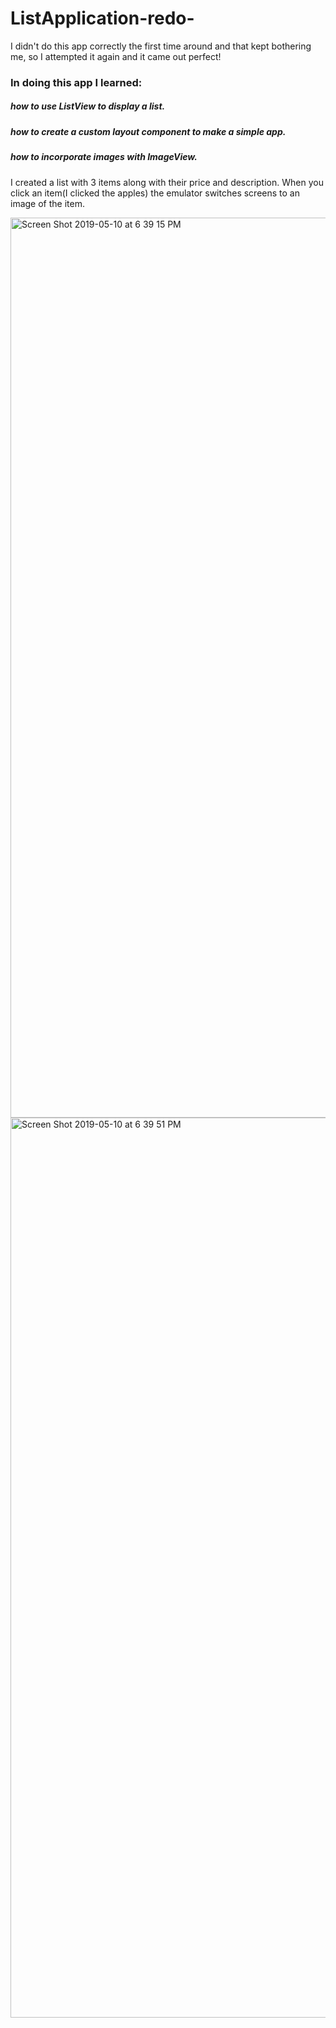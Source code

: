 # ListApplication-redo-

I didn't do this app correctly the first time around and that kept bothering me, so I attempted it again and it came out perfect!

<h3>In doing this app I learned:</h3>

<h5>how to use ListView to display a list.</h5>
<h5>how to create a custom layout component to make a simple app.</h5>
<h5>how to incorporate images with ImageView.</h5>

I created a list with 3 items along with their price and description. When you click an item(I clicked the apples) the emulator switches screens to an image of the item.

<img width="1440" alt="Screen Shot 2019-05-10 at 6 39 15 PM" src="https://user-images.githubusercontent.com/29503790/57560200-45151480-7353-11e9-8ded-85ac04f9ac46.png">
<img width="1440" alt="Screen Shot 2019-05-10 at 6 39 51 PM" src="https://user-images.githubusercontent.com/29503790/57560205-48100500-7353-11e9-9efd-0afa12cc552a.png">

